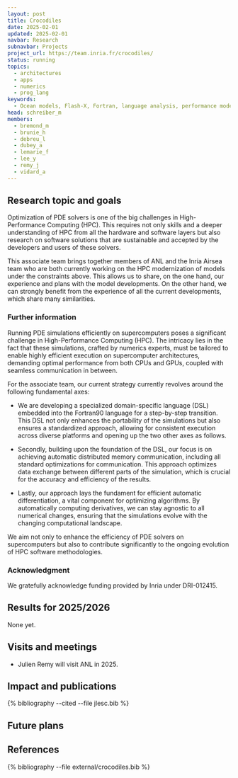 ```yaml
---
layout: post
title: Crocodiles
date: 2025-02-01
updated: 2025-02-01
navbar: Research
subnavbar: Projects
project_url: https://team.inria.fr/crocodiles/
status: running
topics:
  - architectures
  - apps
  - numerics
  - prog_lang
keywords:
  - Ocean models, Flash-X, Fortran, language analysis, performance modeling, heterogeneous architectures
head: schreiber_m
members:
  - bremond_m
  - brunie_h
  - debreu_l
  - dubey_a
  - lemarie_f
  - lee_y
  - remy_j
  - vidard_a
---
```


## Research topic and goals

Optimization of PDE solvers is one of the big challenges in High-Performance Computing (HPC). This requires not only skills and a deeper understanding of HPC from all the hardware and software layers but also research on software solutions that are sustainable and accepted by the developers and users of these solvers.

This associate team brings together members of ANL and the Inria Airsea team who are both currently working on the HPC modernization of models under the constraints above. This allows us to share, on the one hand, our experience and plans with the model developments. On the other hand, we can strongly benefit from the experience of all the current developments, which share many similarities.

### Further information

Running PDE simulations efficiently on supercomputers poses a significant challenge in High-Performance Computing (HPC). The intricacy lies in the fact that these simulations, crafted by numerics experts, must be tailored to enable highly efficient execution on supercomputer architectures, demanding optimal performance from both CPUs and GPUs, coupled with seamless communication in between.

For the associate team, our current strategy currently revolves around the following fundamental axes:

- We are developing a specialized domain-specific language (DSL) embedded into the Fortran90 language for a step-by-step transition. This DSL not only enhances the portability of the simulations but also ensures a standardized approach, allowing for consistent execution across diverse platforms and opening up the two other axes as follows.

- Secondly, building upon the foundation of the DSL, our focus is on achieving automatic distributed memory communication, including all standard optimizations for communication. This approach optimizes data exchange between different parts of the simulation, which is crucial for the accuracy and efficiency of the results.

- Lastly, our approach lays the fundament for efficient automatic differentiation, a vital component for optimizing algorithms. By automatically computing derivatives, we can stay agnostic to all numerical changes, ensuring that the simulations evolve with the changing computational landscape.

We aim not only to enhance the efficiency of PDE solvers on supercomputers but also to contribute significantly to the ongoing evolution of HPC software methodologies.

### Acknowledgment

We gratefully acknowledge funding provided by Inria under DRI-012415.


## Results for 2025/2026
None yet.


## Visits and meetings
 * Julien Remy will visit ANL in 2025.

## Impact and publications

<!--
{% comment %}
=============================
== CITING OWN PUBLICATIONS ==
=============================

You can list your own publications below in case you did not cite them in the text
(which you should do, though).
Use the Liquid citing syntax as explained in the wiki:
https://github.com/JLESC/jlesc.github.io/wiki/Markup-Language#cite-and-list-publications
Remember to use the `--file jlesc.bib` with the `cite` tag.

=====================================
== START HERE WITH YOUR ADDITIONAL REFERENCES ==
{% endcomment %}



{% comment %}
== NO MORE BELOW THIS ==
========================
{% endcomment %}
-->

{% bibliography --cited --file jlesc.bib %}


## Future plans


## References

{% bibliography --file external/crocodiles.bib %}
